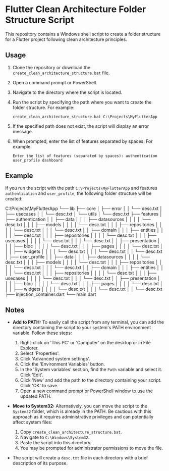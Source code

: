 # Flutter Clean Architecture Folder Structure Script

This repository contains a Windows shell script to create a folder structure for a Flutter project following clean architecture principles.

## Usage

1. Clone the repository or download the `create_clean_architecture_structure.bat` file.
2. Open a command prompt or PowerShell.
3. Navigate to the directory where the script is located.
4. Run the script by specifying the path where you want to create the folder structure. For example:

    ```batch
    create_clean_architecture_structure.bat C:\Projects\MyFlutterApp
    ```

5. If the specified path does not exist, the script will display an error message.
6. When prompted, enter the list of features separated by spaces. For example:

    ```batch
    Enter the list of features (separated by spaces): authentication user_profile dashboard
    ```

## Example

If you run the script with the path `C:\Projects\MyFlutterApp` and features `authentication` and `user_profile`, the following folder structure will be created:

C:\Projects\MyFlutterApp
└── lib
├── core
│ ├── error
│ │ └── desc.txt
│ ├── usecases
│ │ └── desc.txt
│ └── utils
│ └── desc.txt
├── features
│ ├── authentication
│ │ ├── data
│ │ │ ├── datasources
│ │ │ │ └── desc.txt
│ │ │ ├── models
│ │ │ │ └── desc.txt
│ │ │ ├── repositories
│ │ │ │ └── desc.txt
│ │ │ └── desc.txt
│ │ ├── domain
│ │ │ ├── entities
│ │ │ │ └── desc.txt
│ │ │ ├── repositories
│ │ │ │ └── desc.txt
│ │ │ ├── usecases
│ │ │ │ └── desc.txt
│ │ │ └── desc.txt
│ │ ├── presentation
│ │ │ ├── bloc
│ │ │ │ └── desc.txt
│ │ │ ├── pages
│ │ │ │ └── desc.txt
│ │ │ ├── widgets
│ │ │ │ └── desc.txt
│ │ │ └── desc.txt
│ │ └── desc.txt
│ ├── user_profile
│ │ ├── data
│ │ │ ├── datasources
│ │ │ │ └── desc.txt
│ │ │ ├── models
│ │ │ │ └── desc.txt
│ │ │ ├── repositories
│ │ │ │ └── desc.txt
│ │ │ └── desc.txt
│ │ ├── domain
│ │ │ ├── entities
│ │ │ │ └── desc.txt
│ │ │ ├── repositories
│ │ │ │ └── desc.txt
│ │ │ ├── usecases
│ │ │ │ └── desc.txt
│ │ │ └── desc.txt
│ │ ├── presentation
│ │ │ ├── bloc
│ │ │ │ └── desc.txt
│ │ │ ├── pages
│ │ │ │ └── desc.txt
│ │ │ ├── widgets
│ │ │ │ └── desc.txt
│ │ │ └── desc.txt
│ │ └── desc.txt
├── injection_container.dart
└── main.dart

## Notes

- **Add to PATH:** To easily call the script from any terminal, you can add the directory containing the script to your system's PATH environment variable. Follow these steps:
  1. Right-click on 'This PC' or 'Computer' on the desktop or in File Explorer.
  2. Select 'Properties'.
  3. Click 'Advanced system settings'.
  4. Click the 'Environment Variables' button.
  5. In the 'System variables' section, find the `Path` variable and select it. Click 'Edit'.
  6. Click 'New' and add the path to the directory containing your script. Click 'OK' to save.
  7. Open a new command prompt or PowerShell window to use the updated PATH.

- **Move to System32:** Alternatively, you can move the script to the `System32` folder, which is already in the PATH. Be cautious with this approach as it requires administrative privileges and can potentially affect system files:
  1. Copy `create_clean_architecture_structure.bat`.
  2. Navigate to `C:\Windows\System32`.
  3. Paste the script into this directory.
  4. You may be prompted for administrator permissions to move the file.

- The script will create a `desc.txt` file in each directory with a brief description of its purpose.
